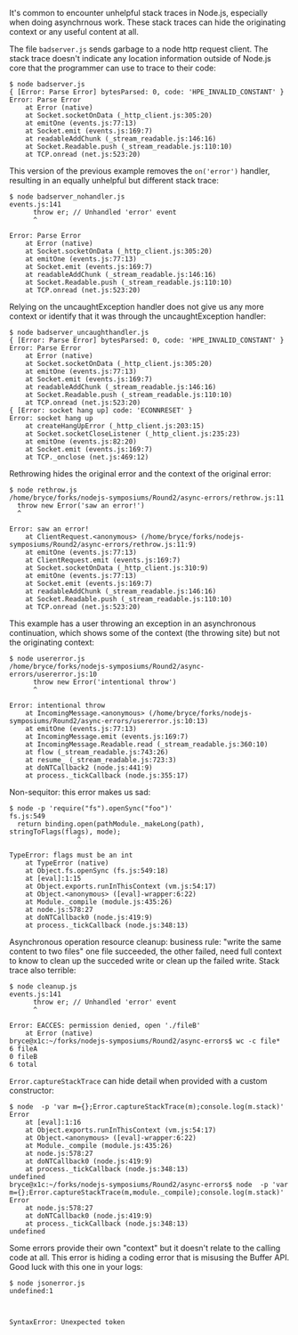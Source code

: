 It's common to encounter unhelpful stack traces in Node.js, especially when doing asynchrnous work. These stack traces can hide the originating context or any useful content at all.


The file `badserver.js` sends garbage to a node http request client. The stack trace doesn't indicate any location information outside of Node.js core that the programmer can use to trace to their code:
```
$ node badserver.js
{ [Error: Parse Error] bytesParsed: 0, code: 'HPE_INVALID_CONSTANT' }
Error: Parse Error
    at Error (native)
    at Socket.socketOnData (_http_client.js:305:20)
    at emitOne (events.js:77:13)
    at Socket.emit (events.js:169:7)
    at readableAddChunk (_stream_readable.js:146:16)
    at Socket.Readable.push (_stream_readable.js:110:10)
    at TCP.onread (net.js:523:20)
```

This version of the previous example removes the `on('error')` handler, resulting in an equally unhelpful but different stack trace:
```
$ node badserver_nohandler.js
events.js:141
      throw er; // Unhandled 'error' event
      ^

Error: Parse Error
    at Error (native)
    at Socket.socketOnData (_http_client.js:305:20)
    at emitOne (events.js:77:13)
    at Socket.emit (events.js:169:7)
    at readableAddChunk (_stream_readable.js:146:16)
    at Socket.Readable.push (_stream_readable.js:110:10)
    at TCP.onread (net.js:523:20)
```

Relying on the uncaughtException handler does not give us any more context or identify that it was through the uncaughtException handler:
```
$ node badserver_uncaughthandler.js
{ [Error: Parse Error] bytesParsed: 0, code: 'HPE_INVALID_CONSTANT' }
Error: Parse Error
    at Error (native)
    at Socket.socketOnData (_http_client.js:305:20)
    at emitOne (events.js:77:13)
    at Socket.emit (events.js:169:7)
    at readableAddChunk (_stream_readable.js:146:16)
    at Socket.Readable.push (_stream_readable.js:110:10)
    at TCP.onread (net.js:523:20)
{ [Error: socket hang up] code: 'ECONNRESET' }
Error: socket hang up
    at createHangUpError (_http_client.js:203:15)
    at Socket.socketCloseListener (_http_client.js:235:23)
    at emitOne (events.js:82:20)
    at Socket.emit (events.js:169:7)
    at TCP._onclose (net.js:469:12)
```

Rethrowing hides the original error and the context of the original error:
```
$ node rethrow.js
/home/bryce/forks/nodejs-symposiums/Round2/async-errors/rethrow.js:11
  throw new Error('saw an error!')
  ^

Error: saw an error!
    at ClientRequest.<anonymous> (/home/bryce/forks/nodejs-symposiums/Round2/async-errors/rethrow.js:11:9)
    at emitOne (events.js:77:13)
    at ClientRequest.emit (events.js:169:7)
    at Socket.socketOnData (_http_client.js:310:9)
    at emitOne (events.js:77:13)
    at Socket.emit (events.js:169:7)
    at readableAddChunk (_stream_readable.js:146:16)
    at Socket.Readable.push (_stream_readable.js:110:10)
    at TCP.onread (net.js:523:20)
```

This example has a user throwing an exception in an asynchronous continuation, which shows some of the context (the throwing site) but not the originating context:
```
$ node usererror.js
/home/bryce/forks/nodejs-symposiums/Round2/async-errors/usererror.js:10
      throw new Error('intentional throw')
      ^

Error: intentional throw
    at IncomingMessage.<anonymous> (/home/bryce/forks/nodejs-symposiums/Round2/async-errors/usererror.js:10:13)
    at emitOne (events.js:77:13)
    at IncomingMessage.emit (events.js:169:7)
    at IncomingMessage.Readable.read (_stream_readable.js:360:10)
    at flow (_stream_readable.js:743:26)
    at resume_ (_stream_readable.js:723:3)
    at doNTCallback2 (node.js:441:9)
    at process._tickCallback (node.js:355:17)
```

Non-sequitor: this error makes us sad:
```
$ node -p 'require("fs").openSync("foo")'
fs.js:549
  return binding.open(pathModule._makeLong(path), stringToFlags(flags), mode);
                 ^

TypeError: flags must be an int
    at TypeError (native)
    at Object.fs.openSync (fs.js:549:18)
    at [eval]:1:15
    at Object.exports.runInThisContext (vm.js:54:17)
    at Object.<anonymous> ([eval]-wrapper:6:22)
    at Module._compile (module.js:435:26)
    at node.js:578:27
    at doNTCallback0 (node.js:419:9)
    at process._tickCallback (node.js:348:13)
```

Asynchronous operation resource cleanup: business rule: "write the same content to two files" one file succeeded, the other failed, need full context to know to clean up the succeded write or clean up the failed write. Stack trace also terrible:
```
$ node cleanup.js
events.js:141
      throw er; // Unhandled 'error' event
      ^

Error: EACCES: permission denied, open './fileB'
    at Error (native)
bryce@x1c:~/forks/nodejs-symposiums/Round2/async-errors$ wc -c file*
6 fileA
0 fileB
6 total
```

`Error.captureStackTrace` can hide detail when provided with a custom constructor:
```
$ node  -p 'var m={};Error.captureStackTrace(m);console.log(m.stack)'
Error
    at [eval]:1:16
    at Object.exports.runInThisContext (vm.js:54:17)
    at Object.<anonymous> ([eval]-wrapper:6:22)
    at Module._compile (module.js:435:26)
    at node.js:578:27
    at doNTCallback0 (node.js:419:9)
    at process._tickCallback (node.js:348:13)
undefined
bryce@x1c:~/forks/nodejs-symposiums/Round2/async-errors$ node  -p 'var m={};Error.captureStackTrace(m,module._compile);console.log(m.stack)'
Error
    at node.js:578:27
    at doNTCallback0 (node.js:419:9)
    at process._tickCallback (node.js:348:13)
undefined
```

Some errors provide their own "context" but it doesn't relate to the calling code at all. This error is hiding a coding error that is misusing the Buffer API. Good luck with this one in your logs:
```
$ node jsonerror.js
undefined:1



SyntaxError: Unexpected token
```
